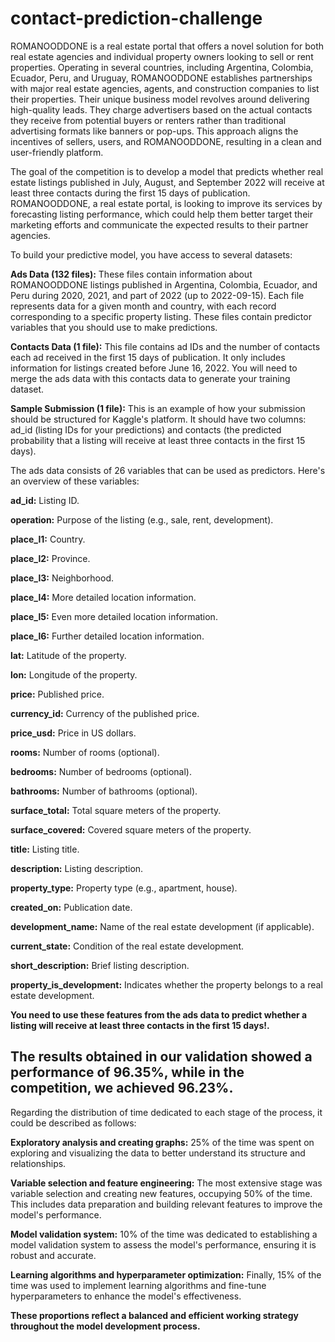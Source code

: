 # contact-prediction-challenge

ROMANOODDONE is a real estate portal that offers a novel solution for both real estate agencies and individual property owners looking to sell or rent properties. Operating in several countries, including Argentina, Colombia, Ecuador, Peru, and Uruguay, ROMANOODDONE establishes partnerships with major real estate agencies, agents, and construction companies to list their properties. Their unique business model revolves around delivering high-quality leads. They charge advertisers based on the actual contacts they receive from potential buyers or renters rather than traditional advertising formats like banners or pop-ups. This approach aligns the incentives of sellers, users, and ROMANOODDONE, resulting in a clean and user-friendly platform.

The goal of the competition is to develop a model that predicts whether real estate listings published in July, August, and September 2022 will receive at least three contacts during the first 15 days of publication. ROMANOODDONE, a real estate portal, is looking to improve its services by forecasting listing performance, which could help them better target their marketing efforts and communicate the expected results to their partner agencies.

To build your predictive model, you have access to several datasets:

**Ads Data (132 files):** These files contain information about ROMANOODDONE listings published in Argentina, Colombia, Ecuador, and Peru during 2020, 2021, and part of 2022 (up to 2022-09-15). Each file represents data for a given month and country, with each record corresponding to a specific property listing. These files contain predictor variables that you should use to make predictions.

**Contacts Data (1 file):** This file contains ad IDs and the number of contacts each ad received in the first 15 days of publication. It only includes information for listings created before June 16, 2022. You will need to merge the ads data with this contacts data to generate your training dataset.

**Sample Submission (1 file):** This is an example of how your submission should be structured for Kaggle's platform. It should have two columns: ad_id (listing IDs for your predictions) and contacts (the predicted probability that a listing will receive at least three contacts in the first 15 days).

The ads data consists of 26 variables that can be used as predictors. Here's an overview of these variables:

**ad_id:** Listing ID.

**operation:** Purpose of the listing (e.g., sale, rent, development).

**place_l1:** Country.

**place_l2:** Province.

**place_l3:** Neighborhood.

**place_l4:** More detailed location information.

**place_l5:** Even more detailed location information.

**place_l6:** Further detailed location information.

**lat:** Latitude of the property.

**lon:** Longitude of the property.

**price:** Published price.

**currency_id:** Currency of the published price.

**price_usd:** Price in US dollars.

**rooms:** Number of rooms (optional).

**bedrooms:** Number of bedrooms (optional).

**bathrooms:** Number of bathrooms (optional).

**surface_total:** Total square meters of the property.

**surface_covered:** Covered square meters of the property.

**title:** Listing title.

**description:** Listing description.

**property_type:** Property type (e.g., apartment, house).

**created_on:** Publication date.

**development_name:** Name of the real estate development (if applicable).

**current_state:** Condition of the real estate development.

**short_description:** Brief listing description.

**property_is_development:** Indicates whether the property belongs to a real estate development.


**You need to use these features from the ads data to predict whether a listing will receive at least three contacts in the first 15 days!.**


## The results obtained in our validation showed a performance of 96.35%, while in the competition, we achieved 96.23%.

Regarding the distribution of time dedicated to each stage of the process, it could be described as follows:

**Exploratory analysis and creating graphs:** 25% of the time was spent on exploring and visualizing the data to better understand its structure and relationships.

**Variable selection and feature engineering:** The most extensive stage was variable selection and creating new features, occupying 50% of the time. This includes data preparation and building relevant features to improve the model's performance.

**Model validation system:** 10% of the time was dedicated to establishing a model validation system to assess the model's performance, ensuring it is robust and accurate.

**Learning algorithms and hyperparameter optimization:** Finally, 15% of the time was used to implement learning algorithms and fine-tune hyperparameters to enhance the model's effectiveness.

**These proportions reflect a balanced and efficient working strategy throughout the model development process.**
